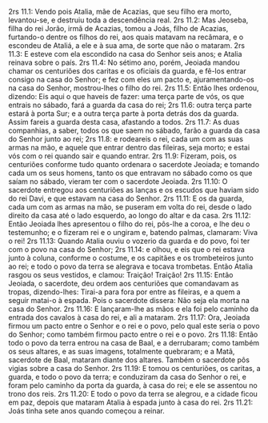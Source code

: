 2rs 11.1: Vendo pois Atalia, mãe de Acazias, que seu filho era morto, levantou-se, e destruiu toda a descendência real.
2rs 11.2: Mas Jeoseba, filha do rei Jorão, irmã de Acazias, tomou a Joás, filho de Acazias, furtando-o dentre os filhos do rei, aos quais matavam na recâmara, e o escondeu de Ataliá, a ele e à sua ama, de sorte que não o mataram.
2rs 11.3: E esteve com ela escondido na casa do Senhor seis anos; e Atalia reinava sobre o país.
2rs 11.4: No sétimo ano, porém, Jeoiada mandou chamar os centuriões dos caritas e os oficiais da guarda, e fê-los entrar consigo na casa do Senhor; e fez com eles um pacto e, ajuramentando-os na casa do Senhor, mostrou-lhes o filho do rei.
2rs 11.5: Então lhes ordenou, dizendo: Eis aqui o que haveis de fazer: uma terça parte de vós, os que entrais no sábado, fará a guarda da casa do rei;
2rs 11.6: outra terça parte estará à porta Sur; e a outra terça parte à porta detrás dos da guarda. Assim fareis a guarda desta casa, afastando a todos.
2rs 11.7: As duas companhias, a saber, todos os que saem no sábado, farão a guarda da casa do Senhor junto ao rei;
2rs 11.8: e rodeareis o rei, cada um com as suas armas na mão, e aquele que entrar dentro das fileiras, seja morto; e estai vós com o rei quando sair e quando entrar.
2rs 11.9: Fizeram, pois, os centuriões conforme tudo quanto ordenara o sacerdote Jeoiada; e tomando cada um os seus homens, tanto os que entravam no sábado como os que saíam no sábado, vieram ter com o sacerdote Jeoiada.
2rs 11.10: O sacerdote entregou aos centuriões as lanças e os escudos que haviam sido do rei Davi, e que estavam na casa do Senhor.
2rs 11.11: E os da guarda, cada um com as armas na mão, se puseram em volta do rei, desde o lado direito da casa até o lado esquerdo, ao longo do altar e da casa.
2rs 11.12: Então Jeoiada lhes apresentou o filho do rei, pôs-lhe a coroa, e lhe deu o testemunho; e o fizeram rei e o ungiram e, batendo palmas, clamaram: Viva o rei!
2rs 11.13: Quando Atalia ouviu o vozerio da guarda e do povo, foi ter com o povo na casa do Senhor;
2rs 11.14: e olhou, e eis que o rei estava junto à coluna, conforme o costume, e os capitães e os trombeteiros junto ao rei; e todo o povo da terra se alegrava e tocava trombetas. Então Atalia rasgou os seus vestidos, e clamou: Traição! Traição!
2rs 11.15: Então Jeoiada, o sacerdote, deu ordem aos centuriões que comandavam as tropas, dizendo-lhes: Tirai-a para fora por entre as fileiras, e a quem a seguir matai-o à espada. Pois o sacerdote dissera: Não seja ela morta na casa do Senhor.
2rs 11.16: E lançaram-lhe as mãos e ela foi pelo caminho da entrada dos cavalos à casa do rei, e ali a mataram.
2rs 11.17: Ora, Jeoiada firmou um pacto entre o Senhor e o rei e o povo, pelo qual este seria o povo do Senhor; como também firmou pacto entre o rei e o povo.
2rs 11.18: Então todo o povo da terra entrou na casa de Baal, e a derrubaram; como também os seus altares, e as suas imagens, totalmente quebraram; e a Matã, sacerdote de Baal, mataram diante dos altares. Também o sacerdote pôs vigias sobre a casa do Senhor.
2rs 11.19: E tomou os centuriões, os caritas, a guarda, e todo o povo da terra; e conduziram da casa do Senhor o rei, e foram pelo caminho da porta da guarda, à casa do rei; e ele se assentou no trono dos reis.
2rs 11.20: E todo o povo da terra se alegrou, e a cidade ficou em paz, depois que mataram Atalia à espada junto à casa do rei.
2rs 11.21: Joás tinha sete anos quando começou a reinar.
